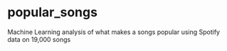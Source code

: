 # popular_songs
Machine Learning analysis of what makes a songs popular using Spotify data on 19,000 songs
